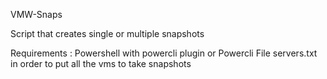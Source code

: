 VMW-Snaps

Script that creates single or multiple snapshots 

Requirements :
Powershell with powercli  plugin or Powercli
File servers.txt in order to put all the vms to take snapshots
